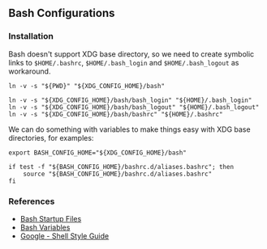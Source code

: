 ## Bash Configurations

### Installation

Bash doesn't support XDG base directory,
so we need to create symbolic links to `$HOME/.bashrc`, 
`$HOME/.bash_login` and `$HOME/.bash_logout` as workaround.

```shell
ln -v -s "${PWD}" "${XDG_CONFIG_HOME}/bash"

ln -v -s "${XDG_CONFIG_HOME}/bash/bash_login" "${HOME}/.bash_login"
ln -v -s "${XDG_CONFIG_HOME}/bash/bash_logout" "${HOME}/.bash_logout"
ln -v -s "${XDG_CONFIG_HOME}/bash/bashrc" "${HOME}/.bashrc"
```

We can do something with variables
to make things easy with XDG base directories,
for examples:

```shell ~/.bashrc
export BASH_CONFIG_HOME="${XDG_CONFIG_HOME}/bash"

if test -f "${BASH_CONFIG_HOME}/bashrc.d/aliases.bashrc"; then
    source "${BASH_CONFIG_HOME}/bashrc.d/aliases.bashrc"
fi
```

### References

- [Bash Startup Files]
- [Bash Variables]
- [Google - Shell Style Guide]

[Bash Startup Files]: https://www.gnu.org/software/bash/manual/html_node/Bash-Startup-Files.html
[Bash Variables]: https://www.gnu.org/software/bash/manual/html_node/Bash-Variables.html
[Google - Shell Style Guide]: https://google.github.io/styleguide/shellguide.html
